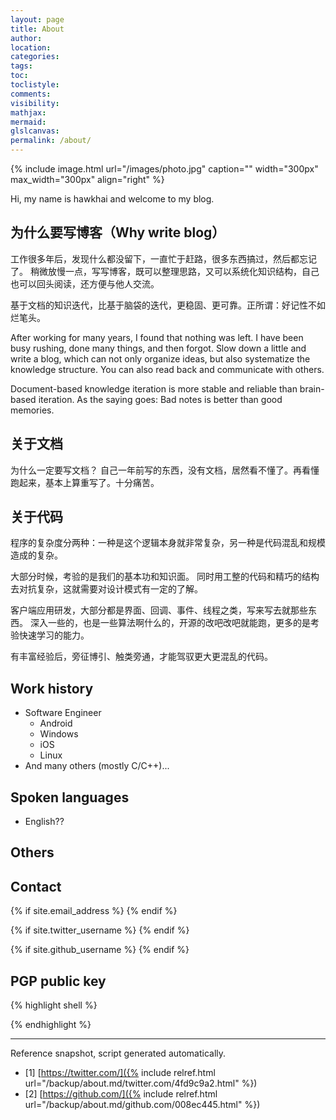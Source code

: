```yaml
---
layout: page
title: About
author:
location:
categories:
tags:
toc:
toclistyle:
comments:
visibility:
mathjax:
mermaid:
glslcanvas:
permalink: /about/
---
```


{% include image.html url="/images/photo.jpg" caption="" width="300px" max_width="300px" align="right" %}

Hi, my name is hawkhai and welcome to my blog.


## 为什么要写博客（Why write blog）

工作很多年后，发现什么都没留下，一直忙于赶路，很多东西搞过，然后都忘记了。
稍微放慢一点，写写博客，既可以整理思路，又可以系统化知识结构，自己也可以回头阅读，还方便与他人交流。

基于文档的知识迭代，比基于脑袋的迭代，更稳固、更可靠。正所谓：好记性不如烂笔头。

After working for many years, I found that nothing was left.
I have been busy rushing, done many things, and then forgot.
Slow down a little and write a blog, which can not only organize ideas, but also systematize the knowledge structure.
You can also read back and communicate with others.

Document-based knowledge iteration is more stable and reliable than brain-based iteration.
As the saying goes: Bad notes is better than good memories.


## 关于文档

为什么一定要写文档？
自己一年前写的东西，没有文档，居然看不懂了。再看懂跑起来，基本上算重写了。十分痛苦。


## 关于代码

程序的复杂度分两种：一种是这个逻辑本身就非常复杂，另一种是代码混乱和规模造成的复杂。

大部分时候，考验的是我们的基本功和知识面。
同时用工整的代码和精巧的结构去对抗复杂，这就需要对设计模式有一定的了解。

客户端应用研发，大部分都是界面、回调、事件、线程之类，写来写去就那些东西。
深入一些的，也是一些算法啊什么的，开源的改吧改吧就能跑，更多的是考验快速学习的能力。

有丰富经验后，旁征博引、触类旁通，才能驾驭更大更混乱的代码。


## Work history

* Software Engineer
  * Android
  * Windows
  * iOS
  * Linux
* And many others (mostly C/C++)...


## Spoken languages

* English??


## Others


## Contact

<div>
{% if site.email_address %}
<a href="mailto: {{ site.email_address }}">
    <span class="fa-stack fa-lg">
        <i class="fa fa-circle fa-stack-2x"></i>
        <i class="fa fa-envelope fa-stack-1x fa-inverse"></i>
    </span>
</a>
{% endif %}

{% if site.twitter_username %}
<a href="https://twitter.com/{{ site.twitter_username }}">
    <span class="fa-stack fa-lg">
        <i class="fa fa-circle fa-stack-2x"></i>
        <i class="fa fa-twitter fa-stack-1x fa-inverse"></i>
    </span>
</a>
{% endif %}

{% if site.github_username %}
<a href="https://github.com/{{ site.github_username }}">
    <span class="fa-stack fa-lg">
        <i class="fa fa-circle fa-stack-2x"></i>
        <i class="fa fa-github fa-stack-1x fa-inverse"></i>
    </span>
</a>
{% endif %}
</div>


## PGP public key
{% highlight shell %}

{% endhighlight %}

-----

<font class='ref_snapshot'>Reference snapshot, script generated automatically.</font>

- [1] [https://twitter.com/]({% include relref.html url="/backup/about.md/twitter.com/4fd9c9a2.html" %})
- [2] [https://github.com/]({% include relref.html url="/backup/about.md/github.com/008ec445.html" %})
